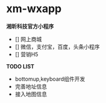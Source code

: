 # xm-wxapp
**湘昕科技官方小程序**

- [] 网上商城
- [] 微信，支付宝，百度，头条小程序
- [] 营销H5

**TODO LIST**

- bottomup,keyboard组件开发
- 完善地址信息
- 接入地图信息

